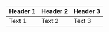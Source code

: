 | Header 1 | Header 2 | Header 3 |
| -------- | -------- | -------- |
| Text 1   | Text 2   | Text 3   |
